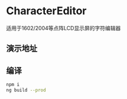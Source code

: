 # CharacterEditor

适用于1602/2004等点阵LCD显示屏的字符编辑器  

## 演示地址  


## 编译  
```bash
npm i
ng build --prod
```